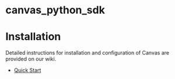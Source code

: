 canvas_python_sdk
=================

Installation
=======

Detailed instructions for installation and configuration of Canvas are provided
on our wiki.

 * [Quick Start](https://github.com/Harvard-University-iCommons/canvas_python_sdk/wiki)
 

